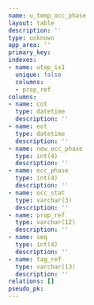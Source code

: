 ```yaml
---
name: u_temp_occ_phase
layout: table
description: ''
type: unknown
app_area: ''
primary_key: 
indexes:
- name: utop_ix1
  unique: false
  columns:
  - prop_ref
columns:
- name: cot
  type: datetime
  description: ''
- name: eot
  type: datetime
  description: ''
- name: new_occ_phase
  type: int(4)
  description: ''
- name: occ_phase
  type: int(4)
  description: ''
- name: occ_stat
  type: varchar(3)
  description: ''
- name: prop_ref
  type: varchar(12)
  description: ''
- name: seq
  type: int(4)
  description: ''
- name: tag_ref
  type: varchar(13)
  description: ''
relations: []
pseudo_pk: 
---
```


